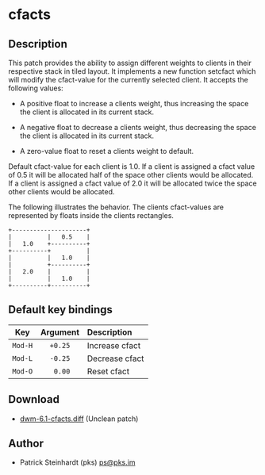 cfacts
======

Description
-----------

This patch provides the ability to assign different weights to
clients in their respective stack in tiled layout. It implements
a new function setcfact which will modify the cfact-value for the
currently selected client. It accepts the following values:

* A positive float to increase a clients weight, thus increasing
  the space the client is allocated in its current stack.

* A negative float to decrease a clients weight, thus decreasing
  the space the client is allocated in its current stack.

* A zero-value float to reset a clients weight to default.

Default cfact-value for each client is 1.0. If a client is
assigned a cfact value of 0.5 it will be allocated half of the
space other clients would be allocated. If a client is assigned a
cfact value of 2.0 it will be allocated twice the space other
clients would be allocated.

The following illustrates the behavior. The clients cfact-values
are represented by floats inside the clients rectangles.

	+---------------------+
	|          |   0.5    |
	|   1.0    +----------+
	+----------+          |
	|          |   1.0    |
	|          +----------+
	|   2.0    |          |
	|          |   1.0    |
	+----------+----------+

Default key bindings
--------------------

  Key      |  Argument  |  Description
:---------:|:----------:|:----------------
  `Mod-H`  |  `+0.25`   |  Increase cfact
  `Mod-L`  |  `-0.25`   |  Decrease cfact
  `Mod-O`  |  ` 0.00`   |  Reset cfact

Download
--------

* [dwm-6.1-cfacts.diff](dwm-6.1-cfacts.diff) (Unclean patch)

Author
------

* Patrick Steinhardt (pks) <ps@pks.im>
